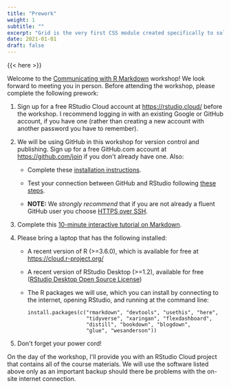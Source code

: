 ```yaml
---
title: "Prework"
weight: 1
subtitle: ""
excerpt: "Grid is the very first CSS module created specifically to solve the layout problems we’ve all been hacking our way around for as long as we’ve been making websites."
date: 2021-01-01
draft: false
---
```


{{< here >}}


Welcome to the [Communicating with R Markdown](/) workshop! We look forward to meeting you in person. Before attending the workshop, please complete the following prework:

1. Sign up for a free RStudio Cloud account at https://rstudio.cloud/ before the workshop. I recommend logging in with an existing Google or GitHub account, if you have one (rather than creating a new account with another password you have to remember).

1. We will be using GitHub in this workshop for version control and publishing. Sign up for a free GitHub.com account at <https://github.com/join> if you don't already have one. Also:

    + Complete these [installation instructions](https://happygitwithr.com/install-intro.html).
    
    + Test your connection between GitHub and RStudio following [these steps](https://happygitwithr.com/connect-intro.html). 
    
    + **NOTE:** We *strongly recommend* that if you are not already a fluent GitHub user you choose [HTTPS over SSH](https://happygitwithr.com/credential-caching.html).

1. Complete this [10-minute interactive tutorial on Markdown](https://commonmark.org/help/tutorial/). 

1. Please bring a laptop that has the following installed:

    + A recent version of R (>=3.6.0), which is available for free at https://cloud.r-project.org/
    
    + A recent version of RStudio Desktop (>=1.2), available for free ([RStudio Desktop Open Source License](https://www.rstudio.com/products/rstudio/download/#download))
    
    + The R packages we will use, which you can install by connecting to the internet, opening RStudio, and running at the command line:

        ```{r pkg-list, eval=FALSE}
        install.packages(c("rmarkdown", "devtools", "usethis", "here", 
                           "tidyverse", "xaringan", "flexdashboard", 
                           "distill", "bookdown", "blogdown",
                           "glue", "wesanderson"))
        ```
    
1. Don't forget your power cord!

On the day of the workshop, I'll provide you with an RStudio Cloud project that contains all of the course materials. We will use the software listed above only as an important backup should there be problems with the on-site internet connection.
